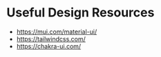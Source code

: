 # Useful Design Resources 

- https://mui.com/material-ui/
- https://tailwindcss.com/
- https://chakra-ui.com/
